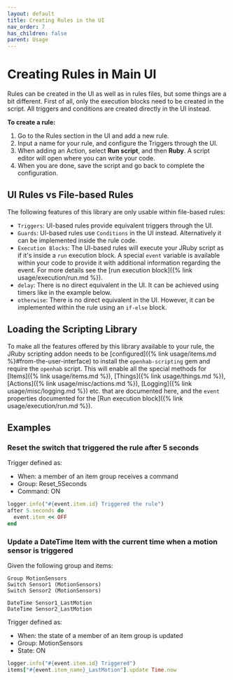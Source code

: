 ```yaml
---
layout: default
title: Creating Rules in the UI
nav_order: 7
has_children: false
parent: Usage
---
```


# Creating Rules in Main UI

Rules can be created in the UI as well as in rules files, but some things are a bit different.
First of all, only the execution blocks need to be created in the script. All triggers and conditions
are created directly in the UI instead.

**To create a rule:**

1. Go to the Rules section in the UI and add a new rule.
2. Input a name for your rule, and configure the Triggers through the UI.
3. When adding an Action, select **Run script**, and then **Ruby**. A script editor will open where you can write your code.
4. When you are done, save the script and go back to complete the configuration.

## UI Rules vs File-based Rules

The following features of this library are only usable within file-based rules:

* `Triggers`: UI-based rules provide equivalent triggers through the UI.
* `Guards`: UI-based rules use `Conditions` in the UI instead. Alternatively it can be implemented inside the rule code.
* `Execution Blocks`: The UI-based rules will execute your JRuby script as if it's inside a `run` execution block. 
A special `event` variable is available within your code to provide it with additional information regarding the event. 
For more details see the [run execution block]({% link usage/execution/run.md %}).
* `delay`: There is no direct equivalent in the UI. It can be achieved using timers like in the example below.
* `otherwise`: There is no direct equivalent in the UI. However, it can be implemented within the rule using an `if-else` block.

## Loading the Scripting Library

To make all the features offered by this library available to your rule, the JRuby scripting addon needs to
be [configured]({% link usage/items.md %}#from-the-user-interface) to install the `openhab-scripting` gem and
require the `openhab` script. This will enable all the special methods for [Items]({% link usage/items.md %}),
[Things]({% link usage/things.md %}), [Actions]({% link usage/misc/actions.md %}), [Logging]({% link usage/misc/logging.md %}) etc. that are documented here,
and the `event` properties documented for the [Run execution block]({% link usage/execution/run.md %}).

## Examples

### Reset the switch that triggered the rule after 5 seconds

Trigger defined as:

- When: a member of an item group receives a command
- Group: Reset_5Seconds
- Command: ON

```ruby
logger.info("#{event.item.id} Triggered the rule")
after 5.seconds do
  event.item << OFF
end
```

### Update a DateTime Item with the current time when a motion sensor is triggered

Given the following group and items:
```
Group MotionSensors
Switch Sensor1 (MotionSensors)
Switch Sensor2 (MotionSensors)

DateTime Sensor1_LastMotion
DateTime Sensor2_LastMotion
```

Trigger defined as:

- When: the state of a member of an item group is updated
- Group: MotionSensors
- State: ON

```ruby
logger.info("#{event.item.id} Triggered")
items["#{event.item_name}_LastMotion"].update Time.now
```
